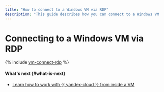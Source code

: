 ```yaml
---
title: "How to connect to a Windows VM via RDP"
description: "This guide describes how you can connect to a Windows VM via RDP."
---
```


# Connecting to a Windows VM via RDP

{% include [vm-connect-rdp](../../../_includes/vm-connect-rdp.md) %}

#### What's next {#what-is-next}

* [Learn how to work with {{ yandex-cloud }} from inside a VM](auth-inside-vm.md)